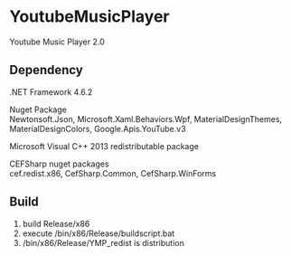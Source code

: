 # YoutubeMusicPlayer
Youtube Music Player 2.0

## Dependency  

.NET Framework 4.6.2

Nuget Package  
Newtonsoft.Json, Microsoft.Xaml.Behaviors.Wpf, MaterialDesignThemes, MaterialDesignColors, Google.Apis.YouTube.v3

Microsoft Visual C++ 2013 redistributable package

CEFSharp nuget packages  
cef.redist.x86, CefSharp.Common, CefSharp.WinForms


## Build
1. build Release/x86  
2. execute /bin/x86/Release/buildscript.bat  
3. /bin/x86/Release/YMP_redist is distribution
